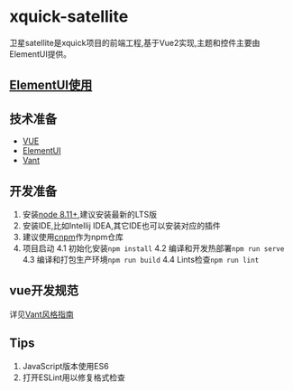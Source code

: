 # xquick-satellite
卫星satellite是xquick项目的前端工程,基于Vue2实现,主题和控件主要由ElementUI提供。

## [ElementUI使用](ElementUI.md)

## 技术准备
* [VUE](https://cn.vuejs.org/)
* [ElementUI](https://element.eleme.cn/)
* [Vant](https://youzan.github.io/vant/)

## 开发准备
1. 安装[node 8.11+](https://nodejs.org/en/download/),建议安装最新的LTS版
2. 安装IDE,比如Intellij IDEA,其它IDE也可以安装对应的插件
3. 建议使用[cnpm](http://npm.taobao.org/)作为npm仓库
4. 项目启动
4.1 初始化安装`npm install`
4.2 编译和开发热部署`npm run serve`
4.3 编译和打包生产环境`npm run build`
4.4 Lints检查`npm run lint`

## vue开发规范
详见[Vant风格指南](https://youzan.github.io/vant/#/zh-CN/style-guide)

## Tips
1. JavaScript版本使用ES6
2. 打开ESLint用以修复格式检查
